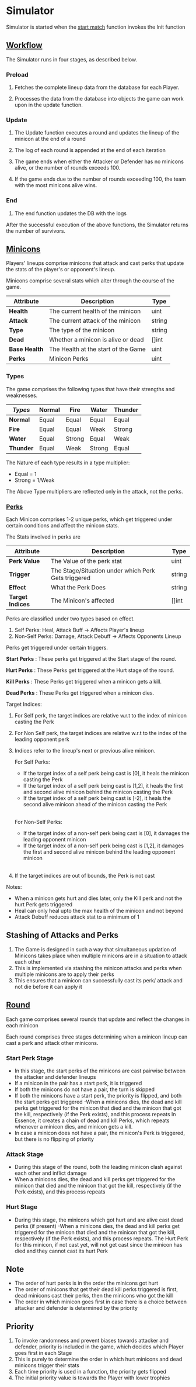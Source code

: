 # Simulator
Simulator is started when the [start match](../server/controller/match/start_match.go) function invokes the Init function
## [Workflow](../simulator/simulator.go)

The Simulator runs in four stages, as described below.

### Preload

1. Fetches the complete lineup data from the database for each Player.

2. Processes the data from the database into objects the game can work upon in the update function.

### Update

1. The Update function executes a round and updates the lineup of the minicon at the end of a round

2. The log of each round is appended at the end of each iteration

3. The game ends when either the Attacker or Defender has no minicons alive, or the number of rounds exceeds 100.

4. If the game ends due to the number of rounds exceeding 100, the team with the most minicons alive wins.

### End 

1. The end function updates the DB with the logs

After the successful execution of the above functions, the Simulator returns the number of survivors.

## [Minicons](../simulator/functions/minicons.go)

Players' lineups comprise minicons that attack and cast perks that update the stats of the player's or opponent's lineup.

Minicons comprise several stats which alter through the course of the game.

| Attribute           |  Description    |       Type       |
|---------------------|-----------------|------------------|
| **Health**      |     The current health of the minicon     |       uint      |
| **Attack**         |     The current attack of the minicon       |       string      |
| **Type**          |    The type of the minicon   |       string      |
| **Dead**  |      Whether a minicon is alive or dead      |       []int      |
| **Base Health**      |      The Health at the start of the Game     |       uint      |
| **Perks**      |      Minicon Perks     |       uint      |

### Types

The game comprises the following types that have their strengths and weaknesses.

| _Types_     | **Normal** | **Fire** | **Water** | **Thunder** |
|-------------|------------|----------|-----------|-------------|
| **Normal**  | Equal      | Equal    | Equal     | Equal       |
| **Fire**    | Equal      | Equal    | Weak      | Strong      |
| **Water**   | Equal      | Strong   | Equal     | Weak        |
| **Thunder** | Equal      | Weak     | Strong    | Equal       |

The Nature of each type results in a type multiplier:
* Equal = 1
* Strong = 1/Weak 
  
The Above Type multipliers are reflected only in the attack, not the perks.

### [Perks](../simulator/functions/perks.go)

Each Minicon comprises 1-2 unique perks, which get triggered under certain conditions and affect the minicon stats.

The Stats involved in perks are

| Attribute           |  Description    |       Type       |
|---------------------|-----------------|------------------|
| **Perk Value**      |      The Value of the perk stat     |       uint      |
| **Trigger**         |       The Stage/Situation under which Perk Gets triggered     |       string      |
| **Effect**          |     What the Perk Does   |       string      |
| **Target Indices**  |      The Minicon's affected      |       []int      |




Perks are classified under two types based on effect.

1. Self Perks: Heal, Attack Buff -> Affects Player's lineup
2. Non-Self Perks: Damage, Attack Debuff -> Affects Opponents Lineup 


Perks get triggered under certain triggers.

**Start Perks** : These perks get triggered at the Start stage of the round.

**Hurt Perks** : These Perks get triggered at the Hurt stage of the round.

**Kill Perks** : These Perks get triggered when a minicon gets a kill.

**Dead Perks** : These Perks get triggered when a minicon dies.

Target Indices:

1. For Self perk, the target indices are relative w.r.t to the index of minicon casting the Perk
2. For Non Self perk, the target indices are relative w.r.t to the index of the leading opponent perk
3. Indices refer to the lineup's next or previous alive minicon. 

   For Self Perks:
   * If the target index of a self perk being cast is [0], it heals the minicon casting the Perk
   * If the target index of a self perk being cast is [1,2], it heals the first and second alive minicon behind the minicon casting the Perk
   * If the target index of a self perk being cast is [-2], it heals the second alive minicon ahead of the minicon casting the Perk
   <br> </br> 

   For Non-Self Perks:
   * If the target index of a non-self perk being cast is [0], it damages the leading opponent minicon
   * If the target index of a non-self perk being cast is [1,2], it damages the first and second alive minicon behind the leading opponent minicon
   <br> </br> 

4. If the target indices are out of bounds, the Perk is not cast

Notes:
 * When a minicon gets hurt and dies later, only the Kill perk and not the hurt Perk gets triggered
 * Heal can only heal upto the max health of the minicon and not beyond
 * Attack Debuff reduces attack stat  to a minimum of 1

## Stashing of Attacks and Perks
    
1. The Game is designed in such a way that simultaneous updation of Minicons takes place when multiple minicons are in a situation to attack each other
2. This is implemented via stashing the minicon attacks and perks when multiple minicons are to apply their perks
3. This ensures that a minicon can successfully cast its perk/ attack and not die before it can apply it 

## [Round](../simulator/functions/stages.go)

Each game comprises several rounds that update and reflect the changes in each minicon

Each round comprises three stages determining when a minicon lineup can cast a perk and attack other minicons.

### Start Perk Stage
   - In this stage, the start perks of the minicons are cast pairwise between the attacker and defender lineups
   - If a minicon in the pair has a start perk, it is triggered
   - If both the minicons do not have a pair, the turn is skipped
   - If both the minicons have a start perk, the priority is flipped, and both the start perks get triggered
   -When a minicons dies, the dead and kill perks get triggered for the minicon that died and the minicon that got the kill, respectively (if the Perk exists), and this process repeats
   In Essence, it creates a chain of dead and kill Perks, which repeats whenever a minicon dies, and minicon gets a kill.
   - In case a minicon does not have a pair, the minicon's Perk is triggered, but there is no flipping of priority
   

### Attack Stage
   - During this stage of the round, both the leading minicon clash against each other and inflict damage 
 - When a minicons dies, the dead and kill perks get triggered for the minicon that died and the minicon that got the kill, respectively (if the Perk exists), and this process repeats

### Hurt Stage
   - During this stage, the minicons which got hurt and are alive cast dead perks (if present)
 -When a minicons dies, the dead and kill perks get triggered for the minicon that died and the minicon that got the kill, respectively (if the Perk exists), and this process repeats. The Hurt Perk for this minicon, if not cast yet, will not get cast since the minicon has died and they cannot cast its hurt Perk


## Note 

- The order of hurt perks is in the order the minicons got hurt
- The order of minicons that get their dead kill perks triggered is first, dead minicons cast their perks, then the minicons who got the kill
- The order in which minicon goes first in case there is a choice between attacker and defender is determined by the priority

## Priority
   1. To invoke randomness and prevent biases towards attacker and defender, priority is included in the game, which decides which Player goes first in each Stage
   2. This is purely to determine the order in which hurt minicons and dead minicons trigger their stats
   3. Each time priority is used in a function, the priority gets flipped
   4. The initial priority value is towards the Player with lower trophies